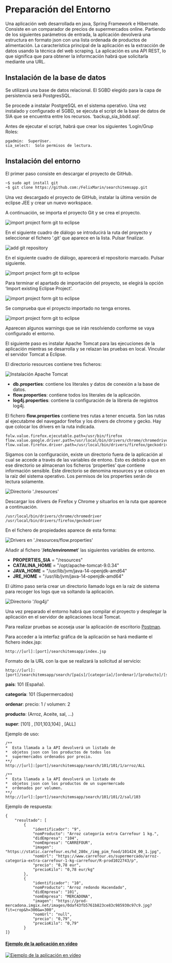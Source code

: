 # Preparación del Entorno

Una aplicación web desarrollada en java, Spring Framework e Hibernate. Consiste en un comparador de precios de supermercados online. Partiendo de los siguientes parámetros de entrada, la aplicación devolverá una estructura en formato json con una lista ordenada de productos de alimentación. La característica principal de la aplicación es la extracción de datos usando la técnica del web scraping.
La aplicación es una API REST, lo que significa que para obtener la informcación habrá que solicitarla mediante una URL.

## Instalación de la base de datos 
Se utilizará una base de datos relacional. El SGBD elegido para la capa de persistencia será PostgresSQL. 

Se procede a instalar PostgreSQL en el sistema operativo. Una vez instalado y configurado el SGBD, se ejecuta el script de la base de datos de SIA que se encuentra entre los recursos. ‘backup_sia_bbdd.sql’. 

Antes de ejecutar el script, habrá que crear los siguientes ‘Login/Grup Roles: 

```console
pgadmin:  SuperUser.
sia_select:  Solo permisos de lectura.
```


## Instalación del entorno 
El primer paso consiste en descargar el proyecto de GitHub.  

```bash
~$ sudo apt install git 
~$ git clone https://github.com:/FelixMarin/searchitemsapp.git 
```

Una vez descargado el proyecto de GitHub, instalar la última versión de eclipse JEE y crear un nuevo workspace.  

A continuación, se importa el proyecto Git y se crea el proyecto. 

![import project form git to eclipse](https://github.com/FelixMarin/searchitemsapp/blob/v0.7.0/docimg/000001.png)

En el siguiente cuadro de diálogo se introducirá la ruta del proyecto y seleccionar el fichero ‘.git’ que aparece en la lista. Pulsar finalizar. 

![add git repository](https://github.com/FelixMarin/searchitemsapp/blob/v0.7.0/docimg/000002.png)

En el siguiente cuadro de diálogo, aparecerá el repositorio marcado. Pulsar siguiente. 

![import project form git to eclipse](https://github.com/FelixMarin/searchitemsapp/blob/v0.7.0/docimg/000003.png)

Para terminar el apartado de importación del proyecto, se elegirá la opción ‘Import existing Eclipse Project’.

 ![import project form git to eclipse](https://github.com/FelixMarin/searchitemsapp/blob/v0.7.0/docimg/000004.png)

Se comprueba que el proyecto importado no tenga errores. 

 ![import project form git to eclipse](https://github.com/FelixMarin/searchitemsapp/blob/v0.7.0/docimg/000005.png)

Aparecen algunos warnings que se irán resolviendo conforme se vaya configurado el entorno. 

El siguiente paso es instalar Apache Tomcat para las ejecuciones de la aplicación mientras se desarrolla y se relazan las pruebas en local. Vincular el servidor Tomcat a Eclipse. 

El directorio resources contiene tres ficheros:

![Instalación Apache Tomcat](https://github.com/FelixMarin/searchitemsapp/blob/v0.7.0/docimg/000006.png)

- **db.properties**: contiene los literales y datos de conexión a la base de datos.
- **flow.properties**: contiene todos los literales de la aplicación.
- **log4j.properties**: contiene la configuración de la libreria de registros log4j.

El fichero **flow.properties** contiene tres rutas a tener encueta. Son las rutas al ejecutabme del navegador firefox y los drivers de chrome y gecko. Hay que colocar los drivers en la ruta indicada.

```console
folw.value.firefox.ejecutable.path=/usr/bin/firefox
flow.value.google.driver.path=/usr/local/bin/drivers/chrome/chromedriver 
flow.value.firefox.driver.path=/usr/local/bin/drivers/firefox/geckodriver
```
Sigamos con la configuración, existe un directorio fuera de la aplicación al cual se accede a través de las variables de entono. Esto es debido a que en ese directorio se almacenan los ficheros ‘properties’ que contiene información sensible. Este directorio se denomina resources y se coloca en la raíz del sistema operativo. Los permisos de los properties serán de lectura solamente. 

![Directorio './resources'](https://github.com/FelixMarin/searchitemsapp/blob/v0.7.0/docimg/000007.png)

Descargar los drivers de Firefox y Chrome y situarlos en la ruta que aparece a continuación. 

```console
/usr/local/bin/drivers/chrome/chromedriver 
/usr/local/bin/drivers/firefox/geckodriver 
```

En el fichero de propiedades aparece de esta forma: 

![Drivers en './resources/flow.properties'](https://github.com/FelixMarin/searchitemsapp/blob/v0.7.0/docimg/000008.png)

Añadir al fichero ‘**/etc/environmet**’ las siguientes variables de entorno.  

- **PROPERTIES_SIA** = "/resources" 
- **CATALINA_HOME** = "/opt/apache-tomcat-9.0.34" 
- **JAVA_HOME** = "/usr/lib/jvm/java-14-openjdk-amd64" 
- **JRE_HOME** = "/usr/lib/jvm/java-14-openjdk-amd64" 

El último paso sería crear un directorio llamado logs en la raíz de sistema para recoger los logs que va soltando la aplicación.  

![Directorio '/log4j/'](https://github.com/FelixMarin/searchitemsapp/blob/v0.7.0/docimg/000009.png)

Una vez preparado el entorno habrá que compilar el proyecto y desplegar la aplicación en el servidor de aplicaciones local Tomcat.

Para realizar pruebas se acoseja usar la aplicación de escritorio [Postman](https://www.postman.com/downloads/). 

Para acceder a la interfaz gráfica de la aplicación se hará mediante el fichero index.jsp:

```console
http://[url]:[port]/searchitemsapp/index.jsp
```

Formato de la URL con la que se realizará la solicitud al servicio:

```console
http://[url]:[port]/searchitemsapp/search/[país]/[categoría]/[ordenar]/[producto]/[super]
```

__país__: 101 (España).

__categoría__: 101 (Supermercados)

__ordenar__: precio: 1 / volumen: 2

__producto__: (Arroz, Aceite, sal, ...)

__super__: [101] , [101,103,104] , [ALL]
 

Ejemplo de uso:

```console
/**
*  Esta llamada a la API devolverá un listado de 
*  objetos json con los productos de todos los 
*  supermercados ordenados por precio. 
**/
http://[url]:[port]/searchitemsapp/search/101/101/1/arroz/ALL
```

```console
/**
*  Esta llamada a la API devolverá un listado de 
*  objetos json con los productos de un supermercado  
*  ordenados por volumen.
**/
http://[url]:[port]/searchitemsapp/search/101/101/2/sal/103
```

Ejemplo de respuesta:

```console
{
    "resultado": [
        {
            "identificador": "9",
            "nomProducto": "Arroz categoría extra Carrefour 1 kg.",
            "didEmpresa": "104",
            "nomEmpresa": "CARREFOUR",
            "imagen": "https://static.carrefour.es/hd_280x_/img_pim_food/101424_00_1.jpg",
            "nomUrl": "https://www.carrefour.es/supermercado/arroz-categoria-extra-carrefour-1-kg-carrefour/R-prod1022743/p",
            "precio": "0,78 eur",
            "precioKilo": "0,78 eur/kg"
        },
        {
            "identificador": "10",
            "nomProducto": "Arroz redondo Hacendado",
            "didEmpresa": "101",
            "nomEmpresa": "MERCADONA",
            "imagen": "https://prod-mercadona.imgix.net/images/0daf43fb5761b823ce83c985930c97c9.jpg?fit=crop&h=300&w=300",
            "nomUrl": "null",
            "precio": "0,79",
            "precioKilo": "0,79"
        }
]}
```

#### [Ejemplo de la aplicación en vídeo](https://youtu.be/K_4Wp0Poh2Q)

[![Ejemplo de la aplicación en vídeo](https://github.com/FelixMarin/searchitemsapp/blob/v0.7.0/docimg/portada-video-0.png)](https://youtu.be/K_4Wp0Poh2Q)
 


